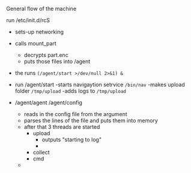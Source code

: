 General flow of the machine

run /etc/init.d/rcS
- sets-up networking 
- calls mount_part
	- decrypts part.enc
	- puts those files into /agent
- the runs `(/agent/start >/dev/null 2>&1) &
`
- run /agent/start
	-starts navigaytion setrvice `/bin/nav`
	-makes upload folder `/tmp/upload`
	-adds logs to `/tmp/upload`

- /agent/agent /agent/config
	- reads in the config file from the argument
	- parses the lines of the file and puts them into memory
	- after that 3 threads are started
		- upload 
			- outputs "starting to log"
			- 
		- collect 
		- cmd
	- 
	